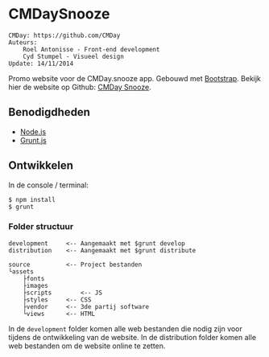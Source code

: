 # CMDaySnooze

		
	CMDay: https://github.com/CMDay
	Auteurs:
		Roel Antonisse - Front-end development
		Cyd Stumpel - Visueel design
	Update: 14/11/2014
		

Promo website voor de CMDay.snooze app. Gebouwd met [Bootstrap](http://getbootstrap.com/). Bekijk hier de website op Github: [CMDay Snooze](http://CMDay.github.io/snooze-website).

## Benodigdheden

* [Node.js](http://nodejs.org/)
* [Grunt.js](http://gruntjs.com/getting-started)

## Ontwikkelen

In de console / terminal:

	$ npm install
	$ grunt

### Folder structuur

	development		<-- Aangemaakt met $grunt develop
	distribution	<-- Aangemaakt met $grunt distribute
	
	source			<-- Project bestanden
	└assets
		├fonts
		├images
		├scripts		<-- JS
		├styles		<-- CSS
		├vendor		<-- 3de partij software
		└views		<-- HTML
	
In de `development` folder komen alle web bestanden die nodig zijn voor tijdens de ontwikkeling van de website. In de distribution folder komen alle web bestanden om de website online te zetten.
